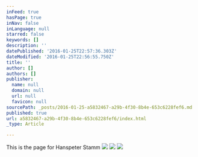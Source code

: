 ```yaml
---
inFeed: true
hasPage: true
inNav: false
inLanguage: null
starred: false
keywords: []
description: ''
datePublished: '2016-01-25T22:57:36.303Z'
dateModified: '2016-01-25T22:56:55.750Z'
title: ''
author: []
authors: []
publisher:
  name: null
  domain: null
  url: null
  favicon: null
sourcePath: _posts/2016-01-25-a5832467-a29b-4f30-8b4e-653c6228fef6.md
published: true
url: a5832467-a29b-4f30-8b4e-653c6228fef6/index.html
_type: Article

---
```

This is the page for Hanspeter Stamm
![](https://the-grid-user-content.s3-us-west-2.amazonaws.com/9a92c677-c2b7-4b69-9e4f-784951e55061.jpg)
![](https://the-grid-user-content.s3-us-west-2.amazonaws.com/71c7ff40-6b15-4665-86ff-10a8aa996b16.jpg)
![](https://the-grid-user-content.s3-us-west-2.amazonaws.com/90e440c2-6d19-46da-beff-47e490898258.jpg)